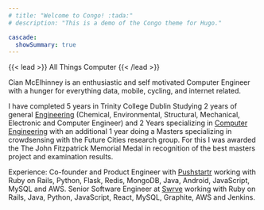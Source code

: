 ```yaml
---
# title: "Welcome to Congo! :tada:"
# description: "This is a demo of the Congo theme for Hugo."

cascade:
  showSummary: true
---
```


{{< lead >}}
All Things Computer
{{< /lead >}}


Cian McElhinney is an enthusiastic and self motivated Computer Engineer with a hunger for everything data, mobile, cycling, and internet related.

I have completed 5 years in Trinity College Dublin Studying 2 years of general [Engineering](https://www.tcd.ie/Engineering/) (Chemical, Environmental, Structural, Mechanical, Electronic and Computer Engineer) and 2 Years specializing in [Computer Engineering](https://www.scss.tcd.ie/undergraduate/computer-engineering/) with an additional 1 year doing a Masters specializing in crowdsensing with the Future Cities research group. For this I was awarded the The John Fitzpatrick Memorial Medal in recognition of the best masters project and examination results.


Experience:
Co-founder and Product Engineer with [Pushstartr](http://pushstartr.com/) working with Ruby on Rails, Python, Flask, Redis, MongoDB, Java, Android, JavaScript, MySQL and AWS.
Senior Software Engineer at [Swrve](https://www.swrve.com/) working with Ruby on Rails, Java, Python, JavaScript, React, MySQL, Graphite, AWS and Jenkins.






